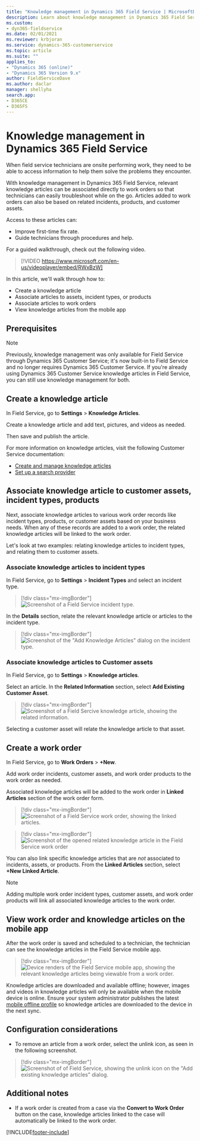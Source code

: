 ```yaml
---
title: "Knowledge management in Dynamics 365 Field Service | MicrosoftDocs"
description: Learn about knowledge management in Dynamics 365 Field Service
ms.custom:
- dyn365-fieldservice
ms.date: 02/01/2021
ms.reviewer: krbjoran
ms.service: dynamics-365-customerservice
ms.topic: article
ms.suite: ""
applies_to:
- "Dynamics 365 (online)"
- "Dynamics 365 Version 9.x"
author: FieldServiceDave
ms.author: daclar
manager: shellyha
search.app:
- D365CE
- D365FS
---
```


# Knowledge management in Dynamics 365 Field Service

When field service technicians are onsite performing work, they need to be able to access information to help them solve the problems they encounter.

With knowledge management in Dynamics 365 Field Service, relevant knowledge articles can be associated directly to work orders so that technicians can easily troubleshoot while on the go. Articles added to work orders can also be based on related incidents, products, and customer assets.

Access to these articles can:

- Improve first-time fix rate.
- Guide technicians through procedures and help.

For a guided walkthrough, check out the following video.

> [!VIDEO 
https://www.microsoft.com/en-us/videoplayer/embed/RWxBzW]


In this article, we'll walk through how to: 

- Create a knowledge article
- Associate articles to assets, incident types, or products
- Associate articles to work orders
- View knowledge articles from the mobile app

## Prerequisites

> [!Note]
> Previously, knowledge management was only available for Field Service through Dynamics 365 Customer Service; it's now built-in to Field Service and no longer requires Dynamics 365 Customer Service. If you're already using Dynamics 365 Customer Service knowledge articles in Field Service, you can still use knowledge management for both. 

## Create a knowledge article

In Field Service, go to **Settings** > **Knowledge Articles**.

Create a knowledge article and add text, pictures, and videos as needed.

Then save and publish the article.

For more information on knowledge articles, visit the following Customer Service documentation:

- [Create and manage knowledge articles](https://docs.microsoft.com/dynamics365/customer-service/customer-service-hub-user-guide-knowledge-article)
- [Set up a search provider](https://docs.microsoft.com/dynamics365/customer-service/set-up-search-providers)

## Associate knowledge article to customer assets, incident types, products

Next, associate knowledge articles to various work order records like incident types, products, or customer assets based on your business needs. When any of these records are added to a work order, the related knowledge articles will be linked to the work order. 

Let's look at two examples: relating knowledge articles to incident types, and relating them to customer assets.

### Associate knowledge articles to incident types 

In Field Service, go to **Settings** > **Incident Types** and select an incident type.

> [!div class="mx-imgBorder"]
> ![Screenshot of a Field Service incident type.](./media/knowledge-article-associate-incident-type2.jpg)

In the **Details** section, relate the relevant knowledge article or articles to the incident type.

> [!div class="mx-imgBorder"]
> ![Screenshot of the "Add Knowledge Articles" dialog on the incident type.](./media/knowledge-article-associate-incident-type.jpg)

### Associate knowledge articles to Customer assets

In Field Service, go to **Settings** > **Knowledge articles**. 

Select an article. In the **Related Information** section, select **Add Existing Customer Asset**.

> [!div class="mx-imgBorder"]
> ![Screenshot of a Field Sercive knowledge article, showing the related information.](./media/knowledge-article-associate-asset.jpg)

Selecting a customer asset will relate the knowledge article to that asset. 

## Create a work order

In Field Service, go to **Work Orders** > **+New**.

Add work order incidents, customer assets, and work order products to the work order as needed.

Associated knowledge articles will be added to the work order in **Linked Articles** section of the work order form.

> [!div class="mx-imgBorder"]
> ![Screenshot of a Field Service work order, showing the linked articles.](./media/knowledge-article-associate-work-order-linked.jpg)

> [!div class="mx-imgBorder"]
> ![Screenshot of the opened related knowledge article in the Field Service work order](./media/knowledge-article-associate-work-order-read.jpg)

You can also link specific knowledge articles that are *not* associated to incidents, assets, or products. From the **Linked Articles** section, select **+New Linked Article**.

> [!Note]
> Adding multiple work order incident types, customer assets, and work order products will link all associated knowledge articles to the work order. 

## View work order and knowledge articles on the mobile app

After the work order is saved and scheduled to a technician, the technician can see the knowledge articles in the Field Service mobile app.

> [!div class="mx-imgBorder"]
> ![Device renders of the Field Service mobile app, showing the relevant knowledge articles being viewable from a work order.](./media/mobile-2020-knowledge-mgmt.png)

Knowledge articles are downloaded and available offline; however, images and videos in knowledge articles will only be available when the mobile device is online. Ensure your system administrator publishes the latest [mobile offline profile](mobile-power-app-system-offline.md) so knowledge articles are downloaded to the device in the next sync.

## Configuration considerations

- To remove an article from a work order, select the unlink icon, as seen in the following screenshot.

> [!div class="mx-imgBorder"]
> ![Screenshot of of Field Service, showing the unlink icon on the "Add existing knowledge articles" dialog.](./media/knowledge-article-unlink.png)

## Additional notes

- If a work order is created from a case via the **Convert to Work Order** button on the case, knowledge articles linked to the case will automatically be linked to the work order.










[!INCLUDE[footer-include](../includes/footer-banner.md)]
